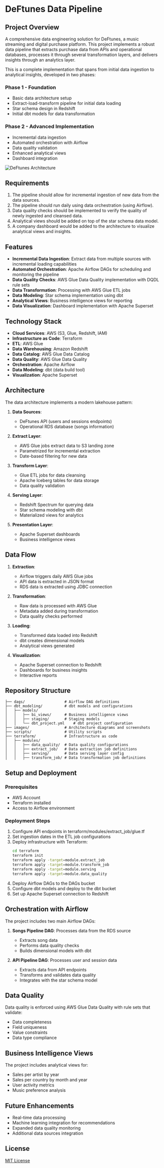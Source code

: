 # DeFtunes Data Pipeline

## Project Overview
A comprehensive data engineering solution for DeFtunes, a music streaming and digital purchase platform. This project implements a robust data pipeline that extracts purchase data from APIs and operational databases, processes it through several transformation layers, and delivers insights through an analytics layer.

This is a complete implementation that spans from initial data ingestion to analytical insights, developed in two phases:

### Phase 1 - Foundation
- Basic data architecture setup
- Extract-load-transform pipeline for initial data loading
- Star schema design in Redshift
- Initial dbt models for data transformation

### Phase 2 - Advanced Implementation
- Incremental data ingestion
- Automated orchestration with Airflow
- Data quality validation
- Enhanced analytical views
- Dashboard integration

![DeFtunes Architecture](images/Capstone-diagram2.png)

## Requirements

1. The pipeline should allow for incremental ingestion of new data from the data sources.
2. The pipeline should run daily using data orchestration (using Airflow).
3. Data quality checks should be implemented to verify the quality of newly ingested and cleansed data.
4. Analytical views should be added on top of the star schema data model.
5. A company dashboard would be added to the architecture to visualize analytical views and insights.

## Features

- **Incremental Data Ingestion**: Extract data from multiple sources with incremental loading capabilities
- **Automated Orchestration**: Apache Airflow DAGs for scheduling and monitoring the pipeline
- **Data Quality Checks**: AWS Glue Data Quality implementation with DQDL rule sets
- **Data Transformation**: Processing with AWS Glue ETL jobs
- **Data Modeling**: Star schema implementation using dbt
- **Analytical Views**: Business intelligence views for reporting
- **Data Visualization**: Dashboard implementation with Apache Superset

## Technology Stack

- **Cloud Services**: AWS (S3, Glue, Redshift, IAM)
- **Infrastructure as Code**: Terraform
- **ETL**: AWS Glue
- **Data Warehousing**: Amazon Redshift
- **Data Catalog**: AWS Glue Data Catalog
- **Data Quality**: AWS Glue Data Quality
- **Orchestration**: Apache Airflow
- **Data Modeling**: dbt (data build tool)
- **Visualization**: Apache Superset

## Architecture

The data architecture implements a modern lakehouse pattern:

1. **Data Sources**:
   - DeFtunes API (users and sessions endpoints)
   - Operational RDS database (songs information)

2. **Extract Layer**:
   - AWS Glue jobs extract data to S3 landing zone
   - Parametrized for incremental extraction
   - Date-based filtering for new data

3. **Transform Layer**:
   - Glue ETL jobs for data cleansing
   - Apache Iceberg tables for data storage
   - Data quality validation

4. **Serving Layer**:
   - Redshift Spectrum for querying data
   - Star schema modeling with dbt
   - Materialized views for analytics

5. **Presentation Layer**:
   - Apache Superset dashboards
   - Business intelligence views

## Data Flow

1. **Extraction**:
   - Airflow triggers daily AWS Glue jobs
   - API data is extracted in JSON format
   - RDS data is extracted using JDBC connection

2. **Transformation**:
   - Raw data is processed with AWS Glue
   - Metadata added during transformation
   - Data quality checks performed

3. **Loading**:
   - Transformed data loaded into Redshift
   - dbt creates dimensional models
   - Analytical views generated

4. **Visualization**:
   - Apache Superset connection to Redshift
   - Dashboards for business insights
   - Interactive reports

## Repository Structure

```
├── dags/                  # Airflow DAG definitions
├── dbt_modeling/          # dbt models and configurations
│   ├── models/
│   │   ├── bi_views/      # Business intelligence views
│   │   ├── staging/       # Staging models
│   │   └── dbt_project.yml    # dbt project configuration
├── images/                # Architecture diagrams and screenshots
├── scripts/               # Utility scripts
├── terraform/             # Infrastructure as code
│   ├── modules/
│   │   ├── data_quality/  # Data quality configurations
│   │   ├── extract_job/   # Data extraction job definitions
│   │   ├── serving/       # Data serving layer config
│   │   ├── transform_job/ # Data transformation job definitions
```

## Setup and Deployment

### Prerequisites
- AWS Account
- Terraform installed
- Access to Airflow environment

### Deployment Steps

1. Configure API endpoints in terraform/modules/extract_job/glue.tf
2. Set ingestion dates in the ETL job configurations
3. Deploy infrastructure with Terraform:
   ```bash
   cd terraform
   terraform init
   terraform apply -target=module.extract_job
   terraform apply -target=module.transform_job
   terraform apply -target=module.serving
   terraform apply -target=module.data_quality
   ```
4. Deploy Airflow DAGs to the DAGs bucket
5. Configure dbt models and deploy to the dbt bucket
6. Set up Apache Superset connection to Redshift

## Orchestration with Airflow

The project includes two main Airflow DAGs:

1. **Songs Pipeline DAG**: Processes data from the RDS source
   - Extracts song data
   - Performs data quality checks
   - Builds dimensional models with dbt

2. **API Pipeline DAG**: Processes user and session data
   - Extracts data from API endpoints
   - Transforms and validates data quality
   - Integrates with the star schema model

## Data Quality
Data quality is enforced using AWS Glue Data Quality with rule sets that validate:
- Data completeness
- Field uniqueness
- Value constraints
- Data type compliance

## Business Intelligence Views
The project includes analytical views for:
- Sales per artist by year
- Sales per country by month and year
- User activity metrics
- Music preference analysis

## Future Enhancements
- Real-time data processing
- Machine learning integration for recommendations
- Expanded data quality monitoring
- Additional data sources integration

## License
[MIT License](LICENSE) 
